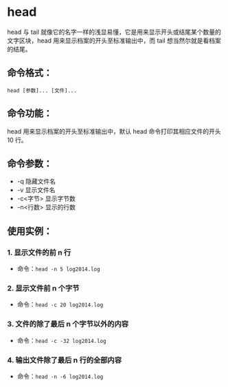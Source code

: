 # head

head 与 tail 就像它的名字一样的浅显易懂，它是用来显示开头或结尾某个数量的文字区块，head 用来显示档案的开头至标准输出中，而 tail 想当然尔就是看档案的结尾。

## 命令格式：

`head [参数]... [文件]...`

## 命令功能：

head 用来显示档案的开头至标准输出中，默认 head 命令打印其相应文件的开头 10 行。

## 命令参数：

- -q 隐藏文件名
- -v 显示文件名
- -c<字节> 显示字节数
- -n<行数> 显示的行数

## 使用实例：

### 1. 显示文件的前 n 行

- 命令：`head -n 5 log2014.log`

### 2. 显示文件前 n 个字节

- 命令：`head -c 20 log2014.log`

### 3. 文件的除了最后 n 个字节以外的内容

- 命令：`head -c -32 log2014.log`

### 4. 输出文件除了最后 n 行的全部内容

- 命令：`head -n -6 log2014.log`
